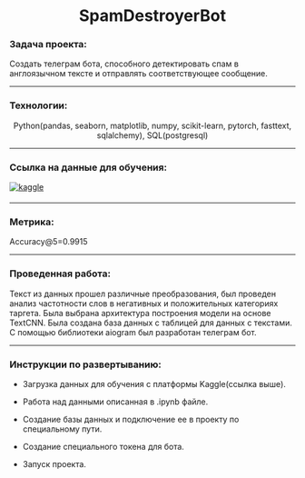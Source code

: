 <div align="center">
<h1>
  SpamDestroyerBot
</h1>
</div>

### Задача проекта:
<div>
  Создать телеграм бота, способного детектировать спам в англоязычном тексте и отправлять соответствующее сообщение.
</div>

---

### Технологии:
<div align="center">
  Python(pandas, seaborn, matplotlib, numpy, scikit-learn, pytorch, fasttext, sqlalchemy), SQL(postgresql)
</div>

---
### Ссылка на данные для обучения: 
<div>
  <a href="https://www.kaggle.com/datasets/venky73/spam-mails-dataset" target="_blank">
    <img src=https://img.shields.io/badge/kaggle-%2344BAE8.svg?&style=for-the-badge&logo=kaggle&logoColor=white alt=kaggle style="margin-bottom: 5px;" />
  </a> 
</div>

---
### Метрика: 
<div>
  Accuracy@5=0.9915
</div>

---

### Проведенная работа:
<div>
  Текст из данных прошел различные преобразования, был проведен анализ частотности слов в негативных и положительных категориях таргета. Была выбрана архитектура построения модели на основе TextCNN. Была создана база данных с таблицей для данных с текстами. С помощью библиотеки aiogram был разработан телеграм бот.
</div>

---
### Инструкции по развертыванию:
<div>
  
  -  Загрузка данных для обучения с платформы Kaggle(ссылка выше).
  
  -  Работа над данными описанная в .ipynb файле.
  
  -  Создание базы данных и подключение ее в проекту по специальному пути.

  -  Создание специального токена для бота.
  
  -  Запуск проекта.
</div>

